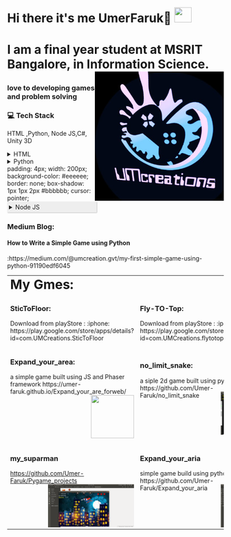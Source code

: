 <h1> Hi there it's me UmerFaruk👋   <img src="https://media.giphy.com/media/kFuavIYvRQZGg/giphy.gif" width="40" height="35"> <h1>


  I am a final year student at MSRIT Bangalore, in Information Science.  <img align='right' src="/Companylogo.jpeg" width="300" height="300">
  ### love to developing games and problem solving 
<!--   <img align='right' src="/Companylogo.jpeg" width="400"> -->
  


  
 ###  :computer: Tech Stack 
 HTML ,Python, Node JS,C#,  Unity 3D
 <details>
 <summary>HTML</summary>
 intermidiat levele in html  
 </details> 
  
 
  <details>
 <summary>Python</summary>
 intermidiat levele in python 
     using for all problam solving 
 </details> 
  padding: 4px;
  width: 200px;
  background-color: #eeeeee;
  border: none;
  box-shadow: 1px 1px 2px #bbbbbb;
  cursor: pointer;
  
  
 <details style="padding: 4px; width: 200px; background-color: #eeeeee;  border: none;  box-shadow: 1px 1px 2px #bbbbbb">
 <summary>Node JS</summary>
 intermidiat levele in Node js 
 build API for parsnal projects
 </details> 
  
   
   
   
  
 ### Medium Blog:
  <h4>How to Write a Simple Game using Python</h4>:https://medium.com/@umcreation.gvt/my-first-simple-game-using-python-91190edf6045
  </br>
 
 <table  backgoundcolor="green" border="0" >
 <tr>
    <td><b style="font-size:30px">My Gmes:</b></td>
<!--     <td><b style="font-size:30px">Title 2</b></td> -->
 </tr>
  
  <tr>
  <td>
    <h3>SticToFloor:</h3>
      Download from playStore : :iphone:
    https://play.google.com/store/apps/details?id=com.UMCreations.SticToFloor


   </td>
   <td>
  <h3> Fly-TO-Top: </h3>
  Download from playStore : :iphone:
  https://play.google.com/store/apps/details?id=com.UMCreations.flytotop
  </td>
  </tr>
  
 <tr>
  <td>
  <div>
   <h3> Expand_your_area:</h3>
      a simple game built using JS and Phaser framework
    https://umer-faruk.github.io/Expand_your_are_forweb/
  <img  align='right' src="https://github.com/Umer-Faruk/catch_me_if_you_can/blob/master/gifimage.gif?raw=true"  width="100" height="100"/>
  
 </div>
</td>

   <td>
      <div>
  <h3>no_limit_snake:</h3>
       a siple 2d game built using pygame
        https://github.com/Umer-Faruk/no_limit_snake
  <img align='right' src = "https://github.com/Umer-Faruk/no_limit_snake/raw/master/image.png?raw=true"  width="100" height="100"/>
 </div>
 </td>
 <td>
  <div>
 <h3>catch_me_if_you_can</h3>
      a simple 2d game built using python, pygame
    https://github.com/Umer-Faruk/catch_me_if_you_can
   <img  align='right' src="https://github.com/Umer-Faruk/catch_me_if_you_can/blob/master/gifimage.gif?raw=true"  width="100" height="100"/>
    </div>
  </td>
  </tr>
  
  <tr>
  <td> 
    <div>
 <h3> my_suparman</h3>
      
  https://github.com/Umer-Faruk/Pygame_projects
 <img align='right' src = "https://github.com/Umer-Faruk/Pygame_projects/raw/master/image.png?raw=true"  width="200" height="100"/>
 </div>
 
 <td>
  <div>
<h3> Expand_your_aria</h3>
      simple game build using python, pygame
    https://github.com/Umer-Faruk/Expand_your_aria
   <img  align='right' src = "https://github.com/Umer-Faruk/Expand_your_aria/raw/master/image.png?raw=true"  width="100" height="100"/>
    </div>
</td>
 </tr>
</table>



 
 
 


  
      
 
  
      
      
 
  
  

 
 





